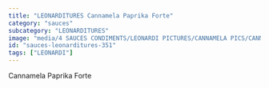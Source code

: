 ```yaml
---
title: "LEONARDITURES Cannamela Paprika Forte"
category: "sauces"
subcategory: "LEONARDITURES"
image: "media/4 SAUCES CONDIMENTS/LEONARDI PICTURES/CANNAMELA PICS/CANNAMELA PAPRIKA FORTE.png"
id: "sauces-leonarditures-351"
tags: ["LEONARDI"]
---
```


Cannamela Paprika Forte
